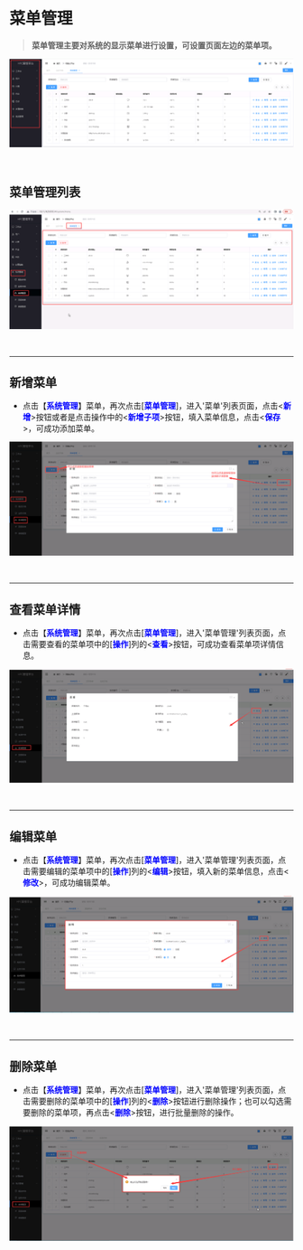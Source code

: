 菜单管理
===================================

> **菜单管理主要对系统的显示菜单进行设置，可设置页面左边的菜单项。**

![左侧菜单](../_static/img/system/menu.png)


&emsp;

## 菜单管理列表 ##
![现有菜单项](../_static/img/system/existingMenu.png)


&emsp;

----------------------------------------------------------------------------------------------------------------------------------

## 新增菜单 ##
* 点击【**<font color=blue>系统管理</font>**】菜单，再次点击[**<font color=blue>菜单管理</font>**]，进入'菜单'列表页面，点击<**<font color=blue>新增</font>**>按钮或者是点击操作中的<**<font color=blue>新增子项</font>**>按钮，填入菜单信息，点击<**<font color=blue>保存</font>**>，可成功添加菜单。

![新增菜单项](../_static/img/system/addMenu.jpg)


&emsp;

----------------------------------------------------------------------------------------------------------------------------------

## 查看菜单详情 ##

* 点击【**<font color=blue>系统管理</font>**】菜单，再次点击[**<font color=blue>菜单管理</font>**]，进入'菜单管理'列表页面，点击需要查看的菜单项中的[**<font color=blue>操作</font>**]列的<**<font color=blue>查看</font>**>按钮，可成功查看菜单项详情信息。

![查看菜单详情](../_static/img/system/menuDetail.png)


&emsp;

----------------------------------------------------------------------------------------------------------------------------------

## 编辑菜单 ##

* 点击【**<font color=blue>系统管理</font>**】菜单，再次点击[**<font color=blue>菜单管理</font>**]，进入'菜单管理'列表页面，点击需要编辑的菜单项中的[**<font color=blue>操作</font>**]列的<**<font color=blue>编辑</font>**>按钮，填入新的菜单信息，点击<**<font color=blue>修改</font>**>，可成功编辑菜单。


![修改菜单](../_static/img/system/editMenu.png)


&emsp;

----------------------------------------------------------------------------------------------------------------------------------

## 删除菜单 ##

* 点击【**<font color=blue>系统管理</font>**】菜单，再次点击[**<font color=blue>菜单管理</font>**]，进入'菜单管理'列表页面，点击需要删除的菜单项中的[**<font color=blue>操作</font>**]列的<**<font color=blue>删除</font>**>按钮进行删除操作；也可以勾选需要删除的菜单项，再点击<**<font color=blue>删除</font>**>按钮，进行批量删除的操作。


![删除菜单](../_static/img/system/deleteMenu.png)


&emsp;
